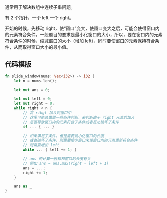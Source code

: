 通常用于解决数组中连续子串问题。

有 2 个指针，一个 left 一个 right。

开始的时候，先移动 right，使“窗口”变大，使窗口变大之后，可能会使得窗口内的元素符合条件。一般题目的要求是最小化窗口的大小，所以，要在窗口内的元素符合条件的时候，缩减窗口的大小（增加 left），同时要使窗口的元素保持符合条件，从而取得窗口大小的最小值。

## 代码模版
```rust
fn slide_window(nums: Vec<i32>) -> i32 {
    let n = nums.len();

    let mut ans = 0;

    let mut left = 0;
    let mut right = 0;
    while right < n {
        // 将 rihgt 加入到窗口中
        // 这里可能会做做一些条件判断，来判断由于 right 元素的加入
        // 是否导致窗口内的元素符合了条件或者反之破坏了条件
        if ... { ... }

        // 如果满足了条件，但是需要最小化窗口的长度
        // 或者破坏了条件，则需要缩小窗口来使窗口内的元素重新符合条件
        // 则需要增加 left
        while ... { left += 1; }

        // ans 的计算一般都和窗口的长度有关
        // 例如 ans = ans.max(right - left + 1)
        ans = ...;
        right += 1;
    }

    ans as _
}
```

